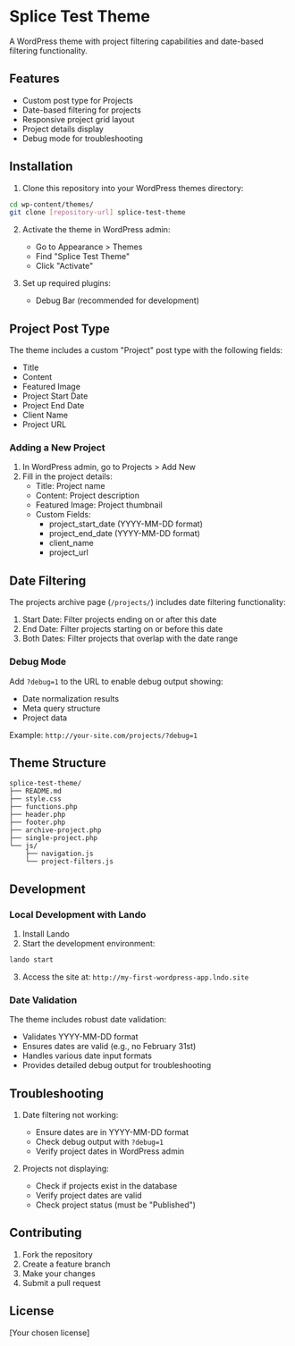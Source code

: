 # Splice Test Theme

A WordPress theme with project filtering capabilities and date-based filtering functionality.

## Features

- Custom post type for Projects
- Date-based filtering for projects
- Responsive project grid layout
- Project details display
- Debug mode for troubleshooting

## Installation

1. Clone this repository into your WordPress themes directory:
```bash
cd wp-content/themes/
git clone [repository-url] splice-test-theme
```

2. Activate the theme in WordPress admin:
   - Go to Appearance > Themes
   - Find "Splice Test Theme"
   - Click "Activate"

3. Set up required plugins:
   - Debug Bar (recommended for development)

## Project Post Type

The theme includes a custom "Project" post type with the following fields:
- Title
- Content
- Featured Image
- Project Start Date
- Project End Date
- Client Name
- Project URL

### Adding a New Project

1. In WordPress admin, go to Projects > Add New
2. Fill in the project details:
   - Title: Project name
   - Content: Project description
   - Featured Image: Project thumbnail
   - Custom Fields:
     - project_start_date (YYYY-MM-DD format)
     - project_end_date (YYYY-MM-DD format)
     - client_name
     - project_url

## Date Filtering

The projects archive page (`/projects/`) includes date filtering functionality:

1. Start Date: Filter projects ending on or after this date
2. End Date: Filter projects starting on or before this date
3. Both Dates: Filter projects that overlap with the date range

### Debug Mode

Add `?debug=1` to the URL to enable debug output showing:
- Date normalization results
- Meta query structure
- Project data

Example: `http://your-site.com/projects/?debug=1`

## Theme Structure

```
splice-test-theme/
├── README.md
├── style.css
├── functions.php
├── header.php
├── footer.php
├── archive-project.php
├── single-project.php
└── js/
    ├── navigation.js
    └── project-filters.js
```

## Development

### Local Development with Lando

1. Install Lando
2. Start the development environment:
```bash
lando start
```

3. Access the site at: `http://my-first-wordpress-app.lndo.site`

### Date Validation

The theme includes robust date validation:
- Validates YYYY-MM-DD format
- Ensures dates are valid (e.g., no February 31st)
- Handles various date input formats
- Provides detailed debug output for troubleshooting

## Troubleshooting

1. Date filtering not working:
   - Ensure dates are in YYYY-MM-DD format
   - Check debug output with `?debug=1`
   - Verify project dates in WordPress admin

2. Projects not displaying:
   - Check if projects exist in the database
   - Verify project dates are valid
   - Check project status (must be "Published")

## Contributing

1. Fork the repository
2. Create a feature branch
3. Make your changes
4. Submit a pull request

## License

[Your chosen license]